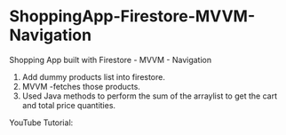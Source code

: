# ShoppingApp-Firestore-MVVM-Navigation
Shopping App built with Firestore - MVVM - Navigation

1. Add dummy products list into firestore. 
2. MVVM -fetches those products. 
3. Used Java methods to perform the sum of the arraylist to get the cart and total price quantities. 



YouTube Tutorial: 
